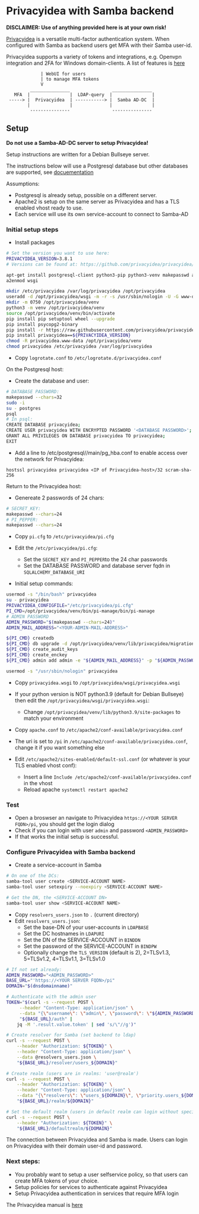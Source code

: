 # Privacyidea with Samba backend

**DISCLAIMER: Use of anything provided here is at your own risk!**

[Privacyidea](https://github.com/privacyidea/privacyidea) is a versatile multi-factor authentication system. When configured with Samba as backend users get MFA with their Samba user-id.  

Privacyidea supports a variety of tokens and integrations, e.g. Openvpn integration and 2FA for Windows domain-clients. A list of features is [here](https://www.privacyidea.org/about/features/)

```text
             | WebUI for users
             | to manage MFA tokens
             V 
         _______________                _______________
   MFA  |               |  LDAP-query  |               |
 -----> |  Privacyidea  | -----------> |  Samba AD-DC  |
        |               |              |               |
         ---------------                ---------------
```

## Setup

**Do not use a Samba-AD-DC server to setup Privacyidea!** 

Setup instructions are written for a Debian Bullseye server.

The instructions below will use a Postgresql database but other databases are supported, see [docuementation](https://privacyidea.readthedocs.io/en/latest/installation/pip.html#database)

Assumptions:
- Postgresql is already setup, possible on a different server.
- Apache2 is setup on the same server as Privacyidea and has a TLS enabled vhost ready to use. 
- Each service will use its own service-account to connect to Samba-AD

### Initial setup steps

- Install packages

```bash
# Set the version you want to use here:
PRIVACYIDEA_VERSION=3.8.1
# Versions can be found at: https://github.com/privacyidea/privacyidea/tags

apt-get install postgresql-client python3-pip python3-venv makepasswd apache2 libapache2-mod-wsgi-py3 jq curl
a2enmod wsgi

mkdir /etc/privacyidea /var/log/privacyidea /opt/privacyidea
useradd -d /opt/privacyidea/wsgi -m -r -s /usr/sbin/nologin -U -G www-data privacyidea
mkdir -m 0750 /opt/privacyidea/venv
python3 -m venv /opt/privacyidea/venv
source /opt/privacyidea/venv/bin/activate
pip install pip setuptool wheel --upgrade 
pip install psycopg2-binary
pip install -r https://raw.githubusercontent.com/privacyidea/privacyidea/v${PRIVACYIDEA_VERSION}/requirements.txt
pip install privacyidea==${PRIVACYIDEA_VERSION}
chmod -R privacyidea.www-data /opt/privacyidea/venv
chmod privacyidea /etc/privacyidea /var/log/privacyidea
```

- Copy `logrotate.conf` to `/etc/logrotate.d/privacyidea.conf`

On the Postgresql host:

- Create the database and user:

```bash
# DATABASE PASSWORD:
makepasswd --chars=32
sudo -i
su - postgres
psql
# In psql:
CREATE DATABASE privacyidea;
CREATE USER privacyidea WITH ENCRYPTED PASSWORD '<DATABASE PASSWORD>';
GRANT ALL PRIVILEGES ON DATABASE privacyidea TO privacyidea;
EXIT
```

- Add a line to /etc/postgresql/<version>/main/pg_hba.conf to enable access over the network for Privacyidea:
```text
hostssl privacyidea privacyidea <IP of Privacyidea-host>/32 scram-sha-256
```

Return to the Privacyidea host:

- Genereate 2 passwords of 24 chars:
```bash
# SECRET_KEY:
makepasswd --chars=24
# PI_PEPPER:
makepasswd --chars=24
```
- Copy `pi.cfg` to `/etc/privacyidea/pi.cfg`
- Edit the `/etc/privacyidea/pi.cfg`:
  - Set the `SECRET_KEY` and `PI_PEPPER`to the 24 char passwords
  - Set the DATABASE PASSWORD and database server fqdn in `SQLALCHEMY_DATABASE_URI`


- Initial setup commands:

```bash
usermod -s "/bin/bash" privacyidea
su - privacyidea
PRIVACYIDEA_CONFIGFILE="/etc/privacyidea/pi.cfg"
PI_CMD=/opt/privacyidea/venv/bin/pi-manage/bin/pi-manage
# ADMIN PASSWORD 
ADMIN_PASSWORD="$(makepasswd --chars=24)"
ADMIN_MAIL_ADDRESS="<YOUR-ADMIN-MAIL-ADDRESS>"

${PI_CMD} createdb
${PI_CMD} db upgrade -d /opt/privacyidea/venv/lib/privacyidea/migrations
${PI_CMD} create_audit_keys
${PI_CMD} create_enckey
${PI_CMD} admin add admin -e "${ADMIN_MAIL_ADDRESS}" -p "${ADMIN_PASSWORD}"  

usermod -s "/usr/sbin/nologin" privacyidea
```

- Copy `privacyidea.wsgi` to `/opt/privacyidea/wsgi/privacyidea.wsgi`
- If your python version is NOT python3.9 (default for Debian Bullseye) then edit the `/opt/privacyidea/wsgi/privacyidea.wsgi`:
  - Change `/opt/privacyidea/venv/lib/python3.9/site-packages` to match your environment


- Copy `apache.conf` to `/etc/apache2/conf-available/privacyidea.conf`
- The uri is set to `/pi` in `/etc/apache2/conf-available/privacyidea.conf`, change it if you want something else
- Edit `/etc/apache2/sites-enabled/default-ssl.conf` (or whatever is your TLS enabled vhost conf):
  - Insert a line `Include /etc/apache2/conf-available/privacyidea.conf` in the vhost
  - Reload apache `systemctl restart apache2`

### Test

- Open a broswser an navigate to Privacyidea `https://<YOUR SERVER FQDN>/pi`, you should get the login dialog
- Check if you can login with user `admin` and password `<ADMIN_PASSWORD>`
- If that works the initial setup is successful.

### Configure Privacyidea with Samba backend
 
- Create a service-account in Samba

```bash
# On one of the DCs:
samba-tool user create <SERVICE-ACCOUNT NAME>
samba-tool user setexpiry --noexpiry <SERVICE-ACCOUNT NAME>

# Get the DN, the <SERVICE-ACCOUNT DN>
samba-tool user show <SERVICE-ACCOUNT NAME>
```

- Copy `resolvers_users.json` to `.` (current directory)
- Edit `resolvers_users.json`:
  - Set the base-DN of your user-accounts in `LDAPBASE`
  - Set the DC hostnames in `LDAPURI`
  - Set the DN of the SERVICE-ACCOUNT in `BINDDN`
  - Set the password of the SERVICE-ACCOUNT in `BINDPW`
  - Optionally change the `TLS_VERSION` (default is 2), 2=TLSv1.3,  5=TLSv1.2,  4=TLSv1.1,  3=TLSv1.0

```bash
# If not set already:
ADMIN_PASSWORD="<ADMIN_PASSWORD>"
BASE_URL="'https://<YOUR SERVER FQDN>/pi"
DOMAIN="$(dnsdomainname)"

# Authenticate with the admin user
TOKEN="$(curl -s --request POST \
     --header "Content-Type: application/json" \
     --data "{\"username\": \"admin\", \"password\": \"${ADMIN_PASSWORD}\"}" \ 
     "${BASE_URL}/auth" |
    jq -M '.result.value.token' | sed 's/\"//g')"     

# Create resolver for Samba (set backend to ldap)
curl -s --request POST \
    --header "Authorization: ${TOKEN}" \
    --header "Content-Type: application/json" \
    --data @resolvers_users.json \
    "${BASE_URL}/resolver/users_${DOMAIN}" 

# Create realm (users are in realms: 'user@realm')
curl -s --request POST \
    --header "Authorization: ${TOKEN}" \
    --header "Content-Type: application/json" \
    --data "{\"resolvers\": \"users_${DOMAIN}\", \"priority.users_${DOMAIN}\": 1}" \ 
    "${BASE_URL}/realm/${DOMAIN}" 

# Set the default realm (users in default realm can login without specifying the realm)
curl -s --request POST \
    --header "Authorization: ${TOKEN}" \
    "${BASE_URL}/defaultrealm/${DOMAIN}" 
```

The connection between Privacyidea and Samba is made. Users can login on Privacyidea with their domain user-id and password.

### Next steps:

- You probably want to setup a user selfservice policy, so that users can create MFA tokens of your choice.
- Setup policies for services to authenticate against Privacyidea
- Setup Privacyidea authentication in services that require MFA login


The Privacyidea manual is [here](https://privacyidea.readthedocs.io/en/latest/index.html)
